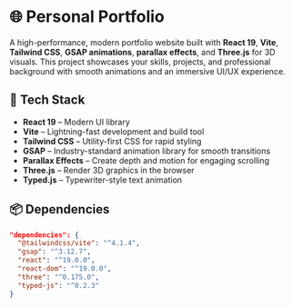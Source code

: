 # 🌐 Personal Portfolio

A high-performance, modern portfolio website built with **React 19**, **Vite**, **Tailwind CSS**, **GSAP animations**, **parallax effects**, and **Three.js** for 3D visuals. This project showcases your skills, projects, and professional background with smooth animations and an immersive UI/UX experience.

## 🚀 Tech Stack

- **React 19** – Modern UI library
- **Vite** – Lightning-fast development and build tool
- **Tailwind CSS** – Utility-first CSS for rapid styling
- **GSAP** – Industry-standard animation library for smooth transitions
- **Parallax Effects** – Create depth and motion for engaging scrolling
- **Three.js** – Render 3D graphics in the browser
- **Typed.js** – Typewriter-style text animation

## 📦 Dependencies

```json
"dependencies": {
  "@tailwindcss/vite": "^4.1.4",
  "gsap": "^3.12.7",
  "react": "^19.0.0",
  "react-dom": "^19.0.0",
  "three": "^0.175.0",
  "typed-js": "^0.2.3"
}
